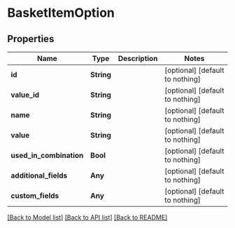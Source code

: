 # BasketItemOption


## Properties
Name | Type | Description | Notes
------------ | ------------- | ------------- | -------------
**id** | **String** |  | [optional] [default to nothing]
**value_id** | **String** |  | [optional] [default to nothing]
**name** | **String** |  | [optional] [default to nothing]
**value** | **String** |  | [optional] [default to nothing]
**used_in_combination** | **Bool** |  | [optional] [default to nothing]
**additional_fields** | **Any** |  | [optional] [default to nothing]
**custom_fields** | **Any** |  | [optional] [default to nothing]


[[Back to Model list]](../README.md#models) [[Back to API list]](../README.md#api-endpoints) [[Back to README]](../README.md)


